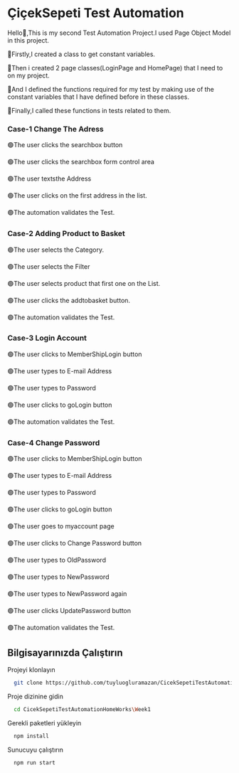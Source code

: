 # ÇiçekSepeti Test Automation

Hello👋,This is my second Test Automation Project.I used Page Object Model in this project.

🔵Firstly,I created a class to get constant variables.

🔵Then i created 2 page classes(LoginPage and HomePage) that I need to on my project.

🔵And I defined the functions required for my test by making use of the constant variables that I have defined before in these classes.

🔵Finally,I called these functions in tests related to them.





### Case-1 Change The Adress

🟢The user clicks the searchbox button

🟢The user clicks the searchbox form control area

🟢The user textsthe Address

🟢The user clicks on the first address in the list.

🟢The automation validates the Test.

>
>
>

### Case-2 Adding Product to Basket

🟢The user selects the Category.

🟢The user selects the Filter

🟢The user selects product that first one on the List.

🟢The user clicks the addtobasket button.

🟢The automation validates the Test.

>
>
>

### Case-3 Login Account

🟢The user clicks to MemberShipLogin button

🟢The user types to E-mail Address

🟢The user types to Password

🟢The user clicks to goLogin button

🟢The automation validates the Test.

>
>
>

### Case-4 Change Password

🟢The user clicks to MemberShipLogin button

🟢The user types to E-mail Address

🟢The user types to Password

🟢The user clicks to goLogin button

🟢The user goes to myaccount page

🟢The user clicks to Change Password button

🟢The user types to OldPassword

🟢The user types to NewPassword

🟢The user types to NewPassword again

🟢The user clicks UpdatePassword button

🟢The automation validates the Test.


## Bilgisayarınızda Çalıştırın

Projeyi klonlayın

```bash
  git clone https://github.com/tuyluogluramazan/CicekSepetiTestAutomationHomeWorks/tree/main/Week1
```

Proje dizinine gidin

```bash
  cd CicekSepetiTestAutomationHomeWorks\Week1
```

Gerekli paketleri yükleyin

```bash
  npm install
```

Sunucuyu çalıştırın

```bash
  npm run start
```

